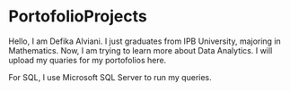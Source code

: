 # PortofolioProjects
Hello, I am Defika Alviani. 
I just graduates from IPB University, majoring in Mathematics.
Now, I am trying to learn more about Data Analytics.
I will upload my quaries for my portofolios here.

For SQL, I use Microsoft SQL Server to run my queries.
